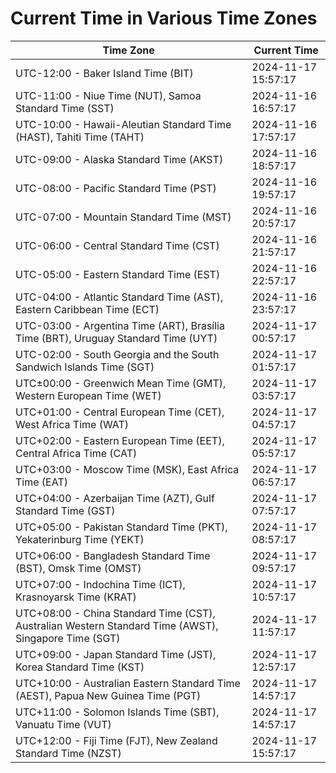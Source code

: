 # Current Time in Various Time Zones

| Time Zone | Current Time |
|-----------|--------------|
| UTC-12:00 - Baker Island Time (BIT) | 2024-11-17 15:57:17 |
| UTC-11:00 - Niue Time (NUT), Samoa Standard Time (SST) | 2024-11-16 16:57:17 |
| UTC-10:00 - Hawaii-Aleutian Standard Time (HAST), Tahiti Time (TAHT) | 2024-11-16 17:57:17 |
| UTC-09:00 - Alaska Standard Time (AKST) | 2024-11-16 18:57:17 |
| UTC-08:00 - Pacific Standard Time (PST) | 2024-11-16 19:57:17 |
| UTC-07:00 - Mountain Standard Time (MST) | 2024-11-16 20:57:17 |
| UTC-06:00 - Central Standard Time (CST) | 2024-11-16 21:57:17 |
| UTC-05:00 - Eastern Standard Time (EST) | 2024-11-16 22:57:17 |
| UTC-04:00 - Atlantic Standard Time (AST), Eastern Caribbean Time (ECT) | 2024-11-16 23:57:17 |
| UTC-03:00 - Argentina Time (ART), Brasília Time (BRT), Uruguay Standard Time (UYT) | 2024-11-17 00:57:17 |
| UTC-02:00 - South Georgia and the South Sandwich Islands Time (SGT) | 2024-11-17 01:57:17 |
| UTC±00:00 - Greenwich Mean Time (GMT), Western European Time (WET) | 2024-11-17 03:57:17 |
| UTC+01:00 - Central European Time (CET), West Africa Time (WAT) | 2024-11-17 04:57:17 |
| UTC+02:00 - Eastern European Time (EET), Central Africa Time (CAT) | 2024-11-17 05:57:17 |
| UTC+03:00 - Moscow Time (MSK), East Africa Time (EAT) | 2024-11-17 06:57:17 |
| UTC+04:00 - Azerbaijan Time (AZT), Gulf Standard Time (GST) | 2024-11-17 07:57:17 |
| UTC+05:00 - Pakistan Standard Time (PKT), Yekaterinburg Time (YEKT) | 2024-11-17 08:57:17 |
| UTC+06:00 - Bangladesh Standard Time (BST), Omsk Time (OMST) | 2024-11-17 09:57:17 |
| UTC+07:00 - Indochina Time (ICT), Krasnoyarsk Time (KRAT) | 2024-11-17 10:57:17 |
| UTC+08:00 - China Standard Time (CST), Australian Western Standard Time (AWST), Singapore Time (SGT) | 2024-11-17 11:57:17 |
| UTC+09:00 - Japan Standard Time (JST), Korea Standard Time (KST) | 2024-11-17 12:57:17 |
| UTC+10:00 - Australian Eastern Standard Time (AEST), Papua New Guinea Time (PGT) | 2024-11-17 14:57:17 |
| UTC+11:00 - Solomon Islands Time (SBT), Vanuatu Time (VUT) | 2024-11-17 14:57:17 |
| UTC+12:00 - Fiji Time (FJT), New Zealand Standard Time (NZST) | 2024-11-17 15:57:17 |
